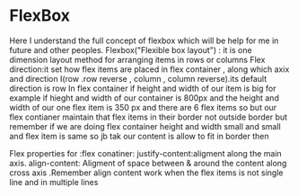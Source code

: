 # FlexBox
Here I understand the full concept  of flexbox  which will be help for me in future and other peoples.
Flexbox("Flexible box layout")  : it is one dimension layout method for arranging items in rows or columns
  Flex
   direction:it set how flex items are placed in flex container , along which axix and direction I(row .row reverse , column , column reverse).its default direction is row 
   In flex container if height and width of our item is big for example if hieght and width of our container is 800px and the height and width of our one flex item is 350 px and there are 6 flex items so but our flex contianer maintain that flex items in their border not outside border but remember if we are doing flex container height and width small and small and flex item is same so jb tak our content is allow to fit in border then 


   Flex properties for :flex conatiner:
   justify-content:aligment along the main axis.
   align-content: Aligment of space between & around  the content along cross axis .Remember align content work when the flex items is not single line and in multiple lines